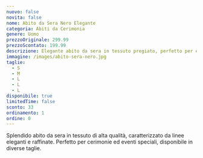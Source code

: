 ```yaml
---
nuovo: false
novita: false
nome: Abito da Sera Nero Elegante
categoria: Abiti da Cerimonia
genere: Uomo
prezzoOriginale: 299.99
prezzoScontato: 199.99
descrizione: Elegante abito da sera in tessuto pregiato, perfetto per eventi formali
immagine: /images/abito-sera-nero.jpg
taglie:
  - S
  - M
  - L
  - L
  - L
disponibile: true
limitedTime: false
sconto: 33
ordinamento: 1
ordine: 0
---
```


Splendido abito da sera in tessuto di alta qualità, caratterizzato da linee eleganti e raffinate. Perfetto per cerimonie ed eventi speciali, disponibile in diverse taglie.
